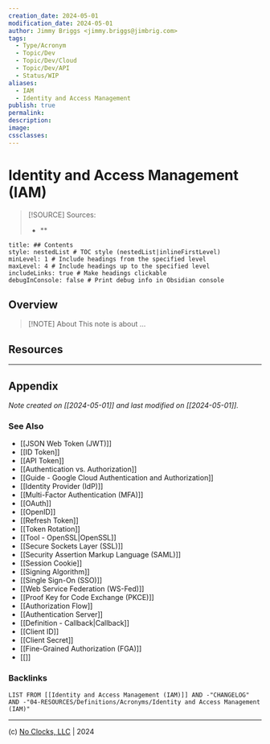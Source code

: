 ```yaml
---
creation_date: 2024-05-01
modification_date: 2024-05-01
author: Jimmy Briggs <jimmy.briggs@jimbrig.com>
tags:
  - Type/Acronym
  - Topic/Dev
  - Topic/Dev/Cloud
  - Topic/Dev/API
  - Status/WIP
aliases:
  - IAM
  - Identity and Access Management
publish: true
permalink:
description:
image:
cssclasses:
---
```


# Identity and Access Management (IAM)

> [!SOURCE] Sources:
> - **

```table-of-contents
title: ## Contents 
style: nestedList # TOC style (nestedList|inlineFirstLevel)
minLevel: 1 # Include headings from the specified level
maxLevel: 4 # Include headings up to the specified level
includeLinks: true # Make headings clickable
debugInConsole: false # Print debug info in Obsidian console
```

## Overview

> [!NOTE] About
> This note is about ...

## Resources

***

## Appendix

*Note created on [[2024-05-01]] and last modified on [[2024-05-01]].*

### See Also

- [[JSON Web Token (JWT)]]
- [[ID Token]]
- [[API Token]]
- [[Authentication vs. Authorization]]
- [[Guide - Google Cloud Authentication and Authorization]]
- [[Identity Provider (IdP)]]
- [[Multi-Factor Authentication (MFA)]]
- [[OAuth]]
- [[OpenID]]
- [[Refresh Token]]
- [[Token Rotation]]
- [[Tool - OpenSSL|OpenSSL]]
- [[Secure Sockets Layer (SSL)]]
- [[Security Assertion Markup Language (SAML)]]
- [[Session Cookie]]
- [[Signing Algorithm]]
- [[Single Sign-On (SSO)]]
- [[Web Service Federation (WS-Fed)]]
- [[Proof Key for Code Exchange (PKCE)]]
- [[Authorization Flow]]
- [[Authentication Server]]
- [[Definition - Callback|Callback]]
- [[Client ID]]
- [[Client Secret]]
- [[Fine-Grained Authorization (FGA)]]
- [[]]

### Backlinks

```dataview
LIST FROM [[Identity and Access Management (IAM)]] AND -"CHANGELOG" AND -"04-RESOURCES/Definitions/Acronyms/Identity and Access Management (IAM)"
```

***

(c) [No Clocks, LLC](https://github.com/noclocks) | 2024


